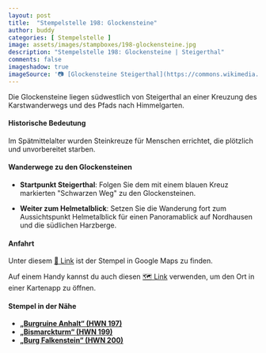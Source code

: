 ```yaml
---
layout: post
title:  "Stempelstelle 198: Glockensteine"
author: buddy
categories: [ Stempelstelle ]
image: assets/images/stampboxes/198-glockensteine.jpg
description: "Stempelstelle 198: Glockensteine | Steigerthal"
comments: false
imageshadow: true
imageSource: '📷 [Glockensteine Steigerthal](https://commons.wikimedia.org/wiki/File:Glockensteine_Steigerthal.jpg) von <a href="//commons.wikimedia.org/wiki/User:B.Thomas95" title="User:B.Thomas95">Thomas Binder</a> unter Lizenz [CC BY-SA 4.0](https://creativecommons.org/licenses/by-sa/4.0)'
---
```


Die Glockensteine liegen südwestlich von Steigerthal an einer Kreuzung des Karstwanderwegs und des Pfads nach Himmelgarten. 

#### Historische Bedeutung

Im Spätmittelalter wurden Steinkreuze für Menschen errichtet, die plötzlich und unvorbereitet starben. 

#### Wanderwege zu den Glockensteinen

- **Startpunkt Steigerthal**: Folgen Sie dem mit einem blauen Kreuz markierten "Schwarzen Weg" zu den Glockensteinen. 

- **Weiter zum Helmetalblick**: Setzen Sie die Wanderung fort zum Aussichtspunkt Helmetalblick für einen Panoramablick auf Nordhausen und die südlichen Harzberge. 

#### Anfahrt

Unter diesem [📍 Link](https://www.google.com/maps/dir/?api=1&origin=&destination=51.51768%2C%2010.85805) ist der Stempel in Google Maps zu finden.

<div class="android-only">
  Auf einem Handy kannst du auch diesen 
  <a href="geo:51.51768,10.85805">🗺️ Link</a> 
  verwenden, um den Ort in einer Kartenapp zu öffnen.
  <p></p>
</div>

#### Stempel in der Nähe

- [**„Burgruine Anhalt“ (HWN 197)**](/stempelstelle-197-burgruine-anhalt)
- [**„Bismarckturm“ (HWN 199)**](/stempelstelle-199-bismarckturm)
- [**„Burg Falkenstein“ (HWN 200)**](/stempelstelle-200-burg-falkenstein)

